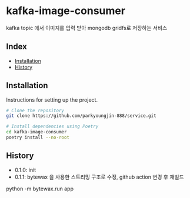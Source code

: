 # kafka-image-consumer

kafka topic 에서 이미지를 입력 받아 mongodb gridfs로 저장하는 서비스

## Index

- [Installation](#installation)
- [History](#History)

## Installation

Instructions for setting up the project.

```bash
# Clone the repository
git clone https://github.com/parkyoungjin-888/service.git

# Install dependencies using Poetry
cd kafka-image-consumer
poetry install --no-root
```

## History
+ 0.1.0: init
+ 0.1.1: bytewax 을 사용한 스트리밍 구조로 수정, github action 변경 후 재빌드


python -m bytewax.run app
